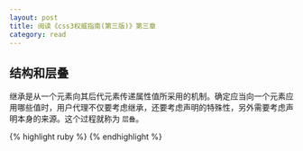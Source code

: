 ```yaml
---
layout: post
title: 阅读《css3权威指南(第三版)》第三章
category: read
---
```


<h2>结构和层叠</h2>

继承是从一个元素向其后代元素传递属性值所采用的机制。确定应当向一个元素应用哪些值时，用户代理不仅要考虑继承，还要考虑声明的特殊性，另外需要考虑声明本身的来源。这个过程就称为 `层叠`。


{% highlight ruby %}
{% endhighlight %}